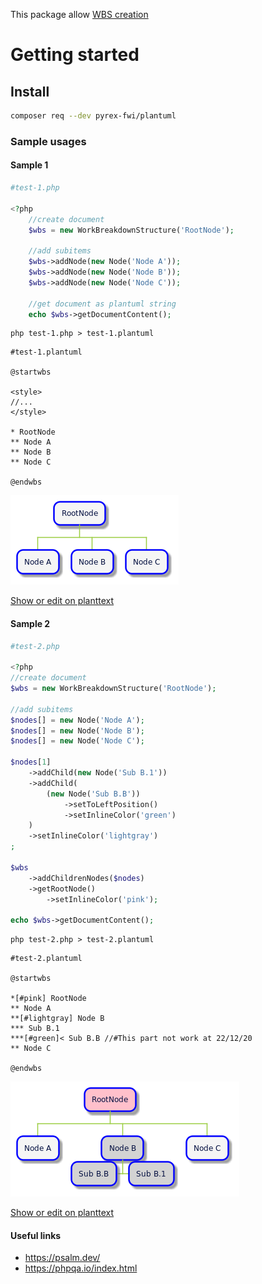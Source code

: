 
This package allow [WBS creation](https://plantuml.com/fr/wbs-diagram) 

# Getting started

## Install

```sh
composer req --dev pyrex-fwi/plantuml
```

### Sample usages

#### Sample 1

```php
#test-1.php

<?php
    //create document
    $wbs = new WorkBreakdownStructure('RootNode');
    
    //add subitems
    $wbs->addNode(new Node('Node A'));
    $wbs->addNode(new Node('Node B'));
    $wbs->addNode(new Node('Node C'));

    //get document as plantuml string
    echo $wbs->getDocumentContent();

```

```shell
php test-1.php > test-1.plantuml
```

```plantuml
#test-1.plantuml

@startwbs

<style>
//...
</style>

* RootNode
** Node A
** Node B
** Node C

@endwbs
```

![test-1](doc/test-1.png)

[Show or edit on planttext](https://www.planttext.com/?text=ZL5BJyCm3BxdLrZY0XEYtOC3qeJsG8W38CIGTdORhusMEbAIQWoq_uxJLZrpIEBlyoEVxLM8wEEf24ejGpnRUbG2dWnM7XluLG1P1cWjMCCKuBeXPCCLb8wPokWy86iedDVamot4cZm1oc47Bg4XqJ3iDxkRpbLOB8zGd47J0LiRvPDN2IgTbN9N3qMf5rFXdXt7RS_by_omo8L3xzsfavM4fQm-el94tB69swL681_nLstAewW8CBsx5_QYv6AdQQYq4JsLTothljgfDf52uuxKkL-SDpyY1ktQceeRuWYM3d6itsSLjgL_I9Xr4W3Uq5SobVa0latJDdkZOpraVQ3MQTBJMGS_UtcUPQIpl6z2NTGo6xQc9XBYuhjqfIOJI2-iHsipMbkbLiHQblm7)

#### Sample 2

```php
#test-2.php

<?php
//create document
$wbs = new WorkBreakdownStructure('RootNode');

//add subitems
$nodes[] = new Node('Node A');
$nodes[] = new Node('Node B');
$nodes[] = new Node('Node C');

$nodes[1]
    ->addChild(new Node('Sub B.1'))
    ->addChild(
        (new Node('Sub B.B'))
            ->setToLeftPosition()
            ->setInlineColor('green')
    )
    ->setInlineColor('lightgray')
;

$wbs
    ->addChildrenNodes($nodes)
    ->getRootNode()
        ->setInlineColor('pink');

echo $wbs->getDocumentContent();


```

```shell
php test-2.php > test-2.plantuml
```

```plantuml
#test-2.plantuml

@startwbs

*[#pink] RootNode
** Node A
**[#lightgray] Node B
*** Sub B.1
***[#green]< Sub B.B //#This part not work at 22/12/20
** Node C

@endwbs
```

![test-2](doc/test-2.png)

[Show or edit on planttext](https://www.planttext.com/?text=ZL8zJyCm4DtzAqxA0X5gaxOCI1LgKuGO026ArA7guCJNn8fpHewZKX3_dNCITMRmntk-UtvtzghrqlbJtWgnRFtPuBrWyA1bwMG3Fm9WEWLf31XDsC9LWv8qbL1O8YoyTI19GMwTGjVUWA_G8KWUPC46D2PgWbsslUwFSYEB6l8pA3pApdY-v9c32cjOBhhB2xL8cNkqv3S3byoJuo9XJZfdJxsjO2na3H6bGwIU3Tms50B91NzKkgZPHGlfv9RPNy4JMOMZKiP-IcSxKeFQgT8UsyRMs1y_MQU_sOmqQwDBQf0y63pwY_wGbPiE_s5Xrbi0U96kvAxCH_2bcwxPQUMhCUjDAXKwdSvw-3xOSyGjdIL34U9NBAVZgubu7trggWySQVqh5oVY6C8AQzxj8xPUUNxLys5WCsPZs7OvP9CqxFTHtyN3SYIpYy16Y1MIue_n1m00)


#### Useful links

* https://psalm.dev/
* https://phpqa.io/index.html
